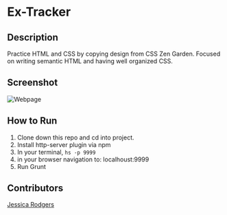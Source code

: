 # Ex-Tracker

## Description
Practice HTML and CSS by copying design from CSS Zen Garden. Focused on writing semantic HTML and having well organized CSS.

## Screenshot
![Webpage]()

## How to Run
1. Clone down this repo and cd into project.
1. Install http-server plugin via npm
1. In your terminal, ``` hs -p 9999 ```
1. in your browser navigation to: localhoust:9999
1. Run Grunt

## Contributors
[Jessica Rodgers](https://github.com/jessrod11)